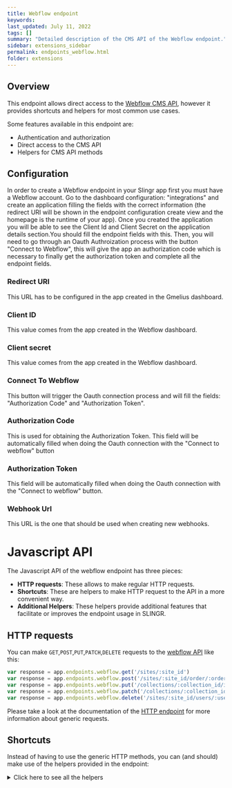```yaml
---
title: Webflow endpoint
keywords:
last_updated: July 11, 2022
tags: []
summary: "Detailed description of the CMS API of the Webflow endpoint."
sidebar: extensions_sidebar
permalink: endpoints_webflow.html
folder: extensions
---
```


## Overview

This endpoint allows direct access to the [Webflow CMS API](https://developers.webflow.com/),
however it provides shortcuts and helpers for most common use cases.

Some features available in this endpoint are:

- Authentication and authorization
- Direct access to the CMS API
- Helpers for CMS API methods

## Configuration

In order to create a Webflow endpoint in your Slingr app first you must have a Webflow account. Go to the dashboard configuration: "integrations" and create an application filling the fields with the correct information (the redirect URI will be shown in the endpoint configuration create view and the homepage is the runtime of your app). Once you created the application you will be able to see the Client Id and Client Secret on the application details section.You should fill the endpoint fields with this. Then, you will need to go through an Oauth Authroization process with the button "Connect to Webflow", this will give the app an authorization code which is necessary to finally get the authorization token and complete all the endpoint fields. 

### Redirect URI

This URL has to be configured in the app created in the Gmelius dashboard.

### Client ID

This value comes from the app created in the Webflow dashboard.

### Client secret

This value comes from the app created in the Webflow dashboard.

### Connect To Webflow

This button will trigger the Oauth connection process and will fill the fields: "Authorization Code" and "Authorization Token".

### Authorization Code

This is used for obtaining the Authorization Token. This field will be automatically filled when doing the Oauth connection with the "Connect to webflow" button

### Authorization Token

This field will be automatically filled when doing the Oauth connection with the "Connect to webflow" button.

### Webhook Url

This URL is the one that should be used when creating new webhooks.

# Javascript API

The Javascript API of the webflow endpoint has three pieces:

- **HTTP requests**: These allows to make regular HTTP requests.
- **Shortcuts**: These are helpers to make HTTP request to the API in a more convenient way.
- **Additional Helpers**: These helpers provide additional features that facilitate or improves the endpoint usage in SLINGR.

## HTTP requests
You can make `GET`,`POST`,`PUT`,`PATCH`,`DELETE` requests to the [webflow API](API_URL_HERE) like this:
```javascript
var response = app.endpoints.webflow.get('/sites/:site_id')
var response = app.endpoints.webflow.post('/sites/:site_id/order/:order_id/fulfill', body)
var response = app.endpoints.webflow.put('/collections/:collection_id/items/:item_id', body)
var response = app.endpoints.webflow.patch('/collections/:collection_id/items/:item_id', body)
var response = app.endpoints.webflow.delete('/sites/:site_id/users/:user_id')
```

Please take a look at the documentation of the [HTTP endpoint](https://github.com/slingr-stack/http-endpoint#javascript-api)
for more information about generic requests.

## Shortcuts

Instead of having to use the generic HTTP methods, you can (and should) make use of the helpers provided in the endpoint:
<details>
    <summary>Click here to see all the helpers</summary>

<br>

* API URL: '/sites'
* HTTP Method: 'GET'
* More info: https://developers.webflow.com/#list-sites
```javascript
app.endpoints.webflow.sites.list()
```
---
* API URL: '/sites/:site_id'
* HTTP Method: 'GET'
* More info: https://developers.webflow.com/#get-site
```javascript
app.endpoints.webflow.sites.getById(siteId)
```
---
* API URL: '/sites/:site_id/domains'
* HTTP Method: 'GET'
* More info: https://developers.webflow.com/#domains
```javascript
app.endpoints.webflow.sites.domains.list(siteId)
```
---
* API URL: '/sites/:site_id/collections'
* HTTP Method: 'GET'
* More info: https://developers.webflow.com/#list-collections
```javascript
app.endpoints.webflow.sites.collections.list(siteId)
```
---
* API URL: '/collections/:collection_id'
* HTTP Method: 'GET'
* More info: https://developers.webflow.com/#get-collection
```javascript
app.endpoints.webflow.collections.getById(collectionId)
```
---
* API URL: '/collections/:collection_id/items'
* HTTP Method: 'GET'
* More info: https://developers.webflow.com/#get-items
```javascript
app.endpoints.webflow.collections.getItems(collectionId)
```
---
* API URL: '/collections/:collection_id/items/:item_id'
* HTTP Method: 'GET'
* More info: https://developers.webflow.com/#get-item
```javascript
app.endpoints.webflow.collection.items.getById(collectionId, itemId)
```
---
* API URL: '/sites/:site_id/users'
* HTTP Method: 'GET'
* More info: https://developers.webflow.com/#list-users
```javascript
app.endpoints.webflow.users.list(siteId)
```
---
* API URL: '/sites/:site_id/users/:user_id'
* HTTP Method: 'GET'
* More info: https://developers.webflow.com/#get-user
```javascript
app.endpoints.webflow.users.getById(siteId, userId)
```
---
* API URL: '/sites/:site_id/products'
* HTTP Method: 'GET'
* More info: https://developers.webflow.com/#list-products
```javascript
app.endpoints.webflow.products.list(siteId)
```
---
* API URL: '/sites/:site_id/products'
* HTTP Method: 'GET'
* More info: https://developers.webflow.com/#get-product
```javascript
app.endpoints.webflow.products.getById(siteId)
```
---
* API URL: '/sites/:site_id/orders'
* HTTP Method: 'GET'
* More info: https://developers.webflow.com/#list-orders
```javascript
app.endpoints.webflow.orders.list(siteId)
```
---
* API URL: '/sites/:site_id/order/:order_id'
* HTTP Method: 'GET'
* More info: https://developers.webflow.com/#get-order
```javascript
app.endpoints.webflow.order.getById(siteId, orderId)
```
---
* API URL: '/sites/:site_id/collections/:collection_id/items/:item_id/inventory'
* HTTP Method: 'GET'
* More info: https://developers.webflow.com/#list-inventory
```javascript
app.endpoints.webflow.collections.items.inventory.list(siteId, collectionId, itemId)
```
---
* API URL: '/sites/:site_id/webhooks'
* HTTP Method: 'GET'
* More info: https://developers.webflow.com/#list-webhooks
```javascript
app.endpoints.webflow.webhooks.list(siteId)
```
---
* API URL: '/sites/:site_id/webhooks/:webhook_id'
* HTTP Method: 'GET'
* More info: https://developers.webflow.com/#get-webhook
```javascript
app.endpoints.webflow.webhooks.getById(siteId, webhookId)
```
---
* API URL: '/sites/:site_id/publish'
* HTTP Method: 'POST'
* More info: https://developers.webflow.com/#publish-site
```javascript
app.endpoints.webflow.sites.publish(siteId, body)
```
---
* API URL: '/collections/:collection_id/items'
* HTTP Method: 'POST'
* More info: https://developers.webflow.com/#create-item
```javascript
app.endpoints.webflow.collections.createItem(collectionId, body)
```
---
* API URL: '/sites/:site_id/users/invite'
* HTTP Method: 'POST'
* More info: https://developers.webflow.com/#invite-user
```javascript
app.endpoints.webflow.users.invite(siteId, body)
```
---
* API URL: '/sites/:site_id/products'
* HTTP Method: 'POST'
* More info: https://developers.webflow.com/#create-product
```javascript
app.endpoints.webflow.products.createProduct(siteId, body)
```
---
* API URL: '/sites/:site_id/products/:product_id/skus'
* HTTP Method: 'POST'
* More info: https://developers.webflow.com/#create-sku
```javascript
app.endpoints.webflow.products.skus.create(siteId, productId, body)
```
---
* API URL: '/sites/:site_id/order/:order_id/fulfill'
* HTTP Method: 'POST'
* More info: https://developers.webflow.com/#fullfit-order
```javascript
app.endpoints.webflow.order.fulfill(siteId, orderId, body)
```
---
* API URL: '/sites/:site_id/order/:order_id/unfulfill'
* HTTP Method: 'POST'
* More info: https://developers.webflow.com/#unfullfit-order
```javascript
app.endpoints.webflow.order.unfulfill(siteId, orderId, body)
```
---
* API URL: '/sites/:site_id/order/:order_id/refund'
* HTTP Method: 'POST'
* More info: https://developers.webflow.com/#refund-order
```javascript
app.endpoints.webflow.order.refund(siteId, orderId, body)
```
---
* API URL: '/sites/:site_id/webhooks'
* HTTP Method: 'POST'
* More info: https://developers.webflow.com/#create-webhook
```javascript
app.endpoints.webflow.webhooks.create(siteId, body)
```
---
* API URL: '/collections/:collection_id/items/:item_id'
* HTTP Method: 'PUT'
* More info: https://developers.webflow.com/#update-item
```javascript
app.endpoints.webflow.collections.updateItem(collectionId, itemId, body)
```
---
* API URL: '/collections/:collection_id/items/:item_id'
* HTTP Method: 'PATCH'
* More info: https://developers.webflow.com/#patch-item
```javascript
app.endpoints.webflow.collections.patchItem(collectionId, itemId, body)
```
---
* API URL: '/sites/:site_id/users/:user_id'
* HTTP Method: 'PATCH'
* More info: https://developers.webflow.com/#update-user
```javascript
app.endpoints.webflow.users.updateUser(siteId, userId, body)
```
---
* API URL: '/sites/:site_id/products'
* HTTP Method: 'PATCH'
* More info: https://developers.webflow.com/#update-product
```javascript
app.endpoints.webflow.products.updateProduct(siteId, body)
```
---
* API URL: '/sites/:site_id/products/:product_id/skus'
* HTTP Method: 'PATCH'
* More info: https://developers.webflow.com/#update-sku
```javascript
app.endpoints.webflow.products.skus.update(siteId, productId, body)
```
---
* API URL: '/sites/:site_id/order/:order_id'
* HTTP Method: 'PATCH'
* More info: https://developers.webflow.com/#update-order
```javascript
app.endpoints.webflow.order.update(siteId, orderId, body)
```
---
* API URL: '/sites/:site_id/collections/:collection_id/items/:item_id/inventory'
* HTTP Method: 'PATCH'
* More info: https://developers.webflow.com/#update-inventory
```javascript
app.endpoints.webflow.collections.items.inventory.update(siteId, collectionId, itemId, body)
```
---
* API URL: '/collections/:collection_id/items/:item_id'
* HTTP Method: 'DELETE'
* More info: https://developers.webflow.com/#remove-item
```javascript
app.endpoints.webflow.collection.items.removeItem(collectionId, itemId)
```
---
* API URL: '/sites/:site_id/users/:user_id'
* HTTP Method: 'DELETE'
* More info: https://developers.webflow.com/#delete-user
```javascript
app.endpoints.webflow.users.deleteUser(siteId, userId)
```
---
* API URL: '/sites/:site_id/webhooks/:webhook_id'
* HTTP Method: 'DELETE'
* More info: https://developers.webflow.com/#remove-webhook
```javascript
app.endpoints.webflow.webhooks.remove(siteId, webhookId)
```
---

## Events

You can set a webhooks listener with the Gmelius API methods.

{% include links.html %}